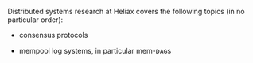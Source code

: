 Distributed systems research at Heliax covers the following topics
(in no particular order):

- consensus protocols

- mempool log systems, in particular mem-ᴅᴀɢs




